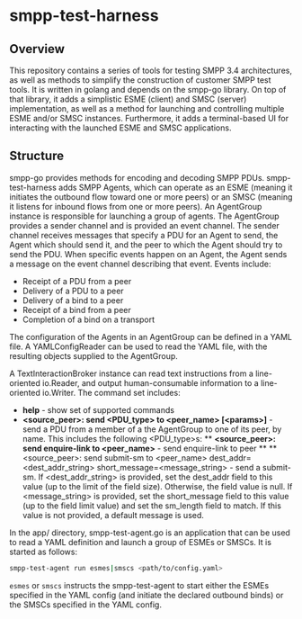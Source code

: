 # smpp-test-harness

## Overview

This repository contains a series of tools for testing SMPP 3.4 architectures, as
well as methods to simplify the construction of customer SMPP test tools.  It
is written in golang and depends on the smpp-go library.  On top of that library,
it adds a simplistic ESME (client) and SMSC (server) implementation, as well
as a method for launching and controlling multiple ESME and/or SMSC instances.
Furthermore, it adds a terminal-based UI for interacting with the launched
ESME and SMSC applications.

## Structure

smpp-go provides methods for encoding and decoding SMPP PDUs.  smpp-test-harness
adds SMPP Agents, which can operate as an ESME (meaning it initiates the outbound
flow toward one or more peers) or an SMSC (meaning it listens for inbound
flows from one or more peers).  An AgentGroup instance is responsible for
launching a group of agents.  The AgentGroup provides a sender channel and is
provided an event channel.  The sender channel receives messages that specify a
PDU for an Agent to send, the Agent which should send it, and the peer to which the
Agent should try to send the PDU.  When specific events happen on an Agent,
the Agent sends a message on the event channel describing that event.  Events include:

* Receipt of a PDU from a peer
* Delivery of a PDU to a peer
* Delivery of a bind to a peer
* Receipt of a bind from a peer
* Completion of a bind on a transport

The configuration of the Agents in an AgentGroup can be defined in a YAML file.
A YAMLConfigReader can be used to read the YAML file, with the resulting objects
supplied to the AgentGroup.

A TextInteractionBroker instance can read text instructions from a line-oriented
io.Reader, and output human-consumable information to a line-oriented io.Writer.
The command set includes:

* **help** - show set of supported commands
* **&lt;source_peer&gt;: send &lt;PDU_type&gt; to &lt;peer_name&gt; [&lt;params&gt;]** - send a PDU from a member of a the AgentGroup to one of its peer, by name.  This includes the following &lt;PDU_type&gt;s:
** **&lt;source_peer&gt;: send enquire-link to &lt;peer_name&gt;** - send enquire-link to peer
** **&lt;source_peer&gt;: send submit-sm to &lt;peer_name&gt; dest_addr=&lt;dest_addr_string&gt; short_message=&lt;message_string&gt; - send a submit-sm.  If &lt;dest_addr_string&gt; is provided, set the dest_addr field to this value (up to the limit of the field size). Otherwise, the field value is null.  If &lt;message_string&gt; is provided, set the short_message field to this value (up to the field limit value) and set the sm_length field to match. If this value is not provided, a default message is used.

In the app/ directory, smpp-test-agent.go is an application that can be used to read a YAML
definition and launch a group of ESMEs or SMSCs.  It is started as follows:

```bash
smpp-test-agent run esmes|smscs <path/to/config.yaml>
```

`esmes` or `smscs` instructs the smpp-test-agent to start either the ESMEs specified in the
YAML config (and initiate the declared outbound binds) or the SMSCs specified in
the YAML config.

